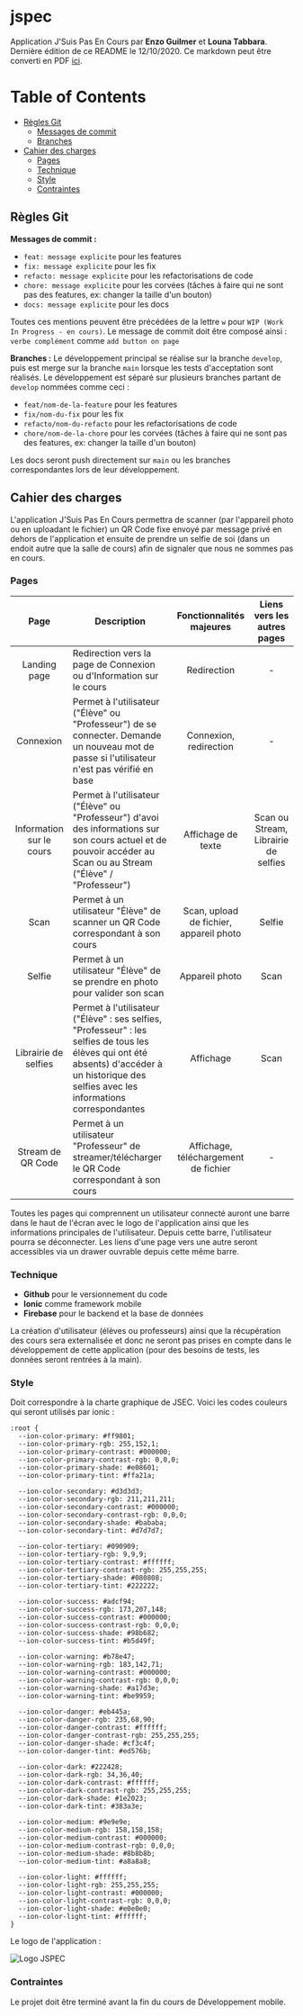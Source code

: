 # jspec

Application J'Suis Pas En Cours par **Enzo Guilmer** et **Louna Tabbara**. Dernière édition de ce README le 12/10/2020. Ce markdown peut être converti en PDF [ici](https://www.markdowntopdf.com/).

Table of Contents
=================

* [Règles Git](#règles-git)
  * [Messages de commit](#messages-de-commit)
  * [Branches](#branches)
* [Cahier des charges](#cahier-des-charges)
  * [Pages](#pages)
  * [Technique](#technique)
  * [Style](#style)
  * [Contraintes](#contraintes)

## Règles Git

**Messages de commit :**

- `feat: message explicite` pour les features
- `fix: message explicite` pour les fix
- `refacto: message explicite` pour les refactorisations de code
- `chore: message explicite` pour les corvées (tâches à faire qui ne sont pas des features, ex: changer la taille d'un bouton)
- `docs: message explicite` pour les docs

Toutes ces mentions peuvent être précédées de la lettre `w` pour `WIP (Work In Progress - en cours)`. Le message de commit doit être composé ainsi : `verbe complément` comme `add button on page`

**Branches :**
Le développement principal se réalise sur la branche `develop`, puis est merge sur la branche `main` lorsque les tests d'acceptation sont réalisés. Le développement est séparé sur plusieurs branches partant de `develop` nommées comme ceci :

- `feat/nom-de-la-feature` pour les features
- `fix/nom-du-fix` pour les fix
- `refacto/nom-du-refacto` pour les refactorisations de code
- `chore/nom-de-la-chore` pour les corvées (tâches à faire qui ne sont pas des features, ex: changer la taille d'un bouton)

Les docs seront push directement sur `main` ou les branches correspondantes lors de leur développement.

## Cahier des charges

L'application J'Suis Pas En Cours permettra de scanner (par l'appareil photo ou en uploadant le fichier) un QR Code fixe envoyé par message privé en dehors de l'application et ensuite de prendre un selfie de soi (dans un endoit autre que la salle de cours) afin de signaler que nous ne sommes pas en cours.

### Pages

| Page | Description | Fonctionnalités majeures | Liens vers les autres pages |
|:-:|-|:-:|:-:|
| Landing page | Redirection vers la page de Connexion ou d'Information sur le cours | Redirection | - |
| Connexion | Permet à l'utilisateur ("Élève" ou "Professeur") de se connecter. Demande un nouveau mot de passe si l'utilisateur n'est pas vérifié en base | Connexion, redirection | - |
| Information sur le cours | Permet à l'utilisateur ("Élève" ou "Professeur") d'avoi des informations sur son cours actuel et de pouvoir accéder au Scan ou au Stream ("Élève" / "Professeur") | Affichage de texte | Scan ou Stream, Librairie de selfies |
| Scan | Permet à un utilisateur "Élève" de scanner un QR Code correspondant à son cours | Scan, upload de fichier, appareil photo | Selfie |
| Selfie | Permet à un utilisateur "Élève" de se prendre en photo pour valider son scan | Appareil photo | Scan |
| Librairie de selfies | Permet à l'utilisateur ("Élève" : ses selfies, "Professeur" : les selfies de tous les élèves qui ont été absents) d'accéder à un historique des selfies avec les informations correspondantes | Affichage | Scan |
| Stream de QR Code | Permet à un utilisateur "Professeur" de streamer/télécharger le QR Code correspondant à son cours | Affichage, téléchargement de fichier | - |

Toutes les pages qui comprennent un utilisateur connecté auront une barre dans le haut de l'écran avec le logo de l'application ainsi que les informations principales de l'utilisateur. Depuis cette barre, l'utilisateur pourra se déconnecter. Les liens d'une page vers une autre seront accessibles via un drawer ouvrable depuis cette même barre.

### Technique

* **Github** pour le versionnement du code
* **Ionic** comme framework mobile
* **Firebase** pour le backend et la base de données

La création d'utilisateur (élèves ou professeurs) ainsi que la récupération des cours sera externalisée et donc ne seront pas prises en compte dans le développement de cette application (pour des besoins de tests, les données seront rentrées à la main).

### Style

Doit correspondre à la charte graphique de JSEC. Voici les codes couleurs qui seront utilisés par ionic :
```
:root {
  --ion-color-primary: #ff9801;
  --ion-color-primary-rgb: 255,152,1;
  --ion-color-primary-contrast: #000000;
  --ion-color-primary-contrast-rgb: 0,0,0;
  --ion-color-primary-shade: #e08601;
  --ion-color-primary-tint: #ffa21a;

  --ion-color-secondary: #d3d3d3;
  --ion-color-secondary-rgb: 211,211,211;
  --ion-color-secondary-contrast: #000000;
  --ion-color-secondary-contrast-rgb: 0,0,0;
  --ion-color-secondary-shade: #bababa;
  --ion-color-secondary-tint: #d7d7d7;

  --ion-color-tertiary: #090909;
  --ion-color-tertiary-rgb: 9,9,9;
  --ion-color-tertiary-contrast: #ffffff;
  --ion-color-tertiary-contrast-rgb: 255,255,255;
  --ion-color-tertiary-shade: #080808;
  --ion-color-tertiary-tint: #222222;

  --ion-color-success: #adcf94;
  --ion-color-success-rgb: 173,207,148;
  --ion-color-success-contrast: #000000;
  --ion-color-success-contrast-rgb: 0,0,0;
  --ion-color-success-shade: #98b682;
  --ion-color-success-tint: #b5d49f;

  --ion-color-warning: #b78e47;
  --ion-color-warning-rgb: 183,142,71;
  --ion-color-warning-contrast: #000000;
  --ion-color-warning-contrast-rgb: 0,0,0;
  --ion-color-warning-shade: #a17d3e;
  --ion-color-warning-tint: #be9959;

  --ion-color-danger: #eb445a;
  --ion-color-danger-rgb: 235,68,90;
  --ion-color-danger-contrast: #ffffff;
  --ion-color-danger-contrast-rgb: 255,255,255;
  --ion-color-danger-shade: #cf3c4f;
  --ion-color-danger-tint: #ed576b;

  --ion-color-dark: #222428;
  --ion-color-dark-rgb: 34,36,40;
  --ion-color-dark-contrast: #ffffff;
  --ion-color-dark-contrast-rgb: 255,255,255;
  --ion-color-dark-shade: #1e2023;
  --ion-color-dark-tint: #383a3e;

  --ion-color-medium: #9e9e9e;
  --ion-color-medium-rgb: 158,158,158;
  --ion-color-medium-contrast: #000000;
  --ion-color-medium-contrast-rgb: 0,0,0;
  --ion-color-medium-shade: #8b8b8b;
  --ion-color-medium-tint: #a8a8a8;

  --ion-color-light: #ffffff;
  --ion-color-light-rgb: 255,255,255;
  --ion-color-light-contrast: #000000;
  --ion-color-light-contrast-rgb: 0,0,0;
  --ion-color-light-shade: #e0e0e0;
  --ion-color-light-tint: #ffffff;
}
```
Le logo de l'application :

![Logo JSPEC](https://github.com/NorthBlue333/jspec/logo.png)

### Contraintes

Le projet doit être terminé avant la fin du cours de Développement mobile.
